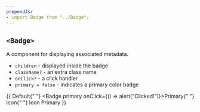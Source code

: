 ```yaml
---
prependJs:
- import Badge from "../Badge";
---
```


## `<Badge>`

A component for displaying associated metadata.

* `children` - displayed inside the badge
* `className?` - an extra class name
* `onClick?` - a click handler
* `primary = false` - indicates a primary color badge

{{
  <Badge>Default</Badge>{" "}
  <Badge primary onClick={() => alert("Clicked!")}>Primary</Badge>{" "}
  <Badge icon="clipboard">Icon</Badge>{" "}
  <Badge icon="clipboard" primary>Icon Primary</Badge>
}}
